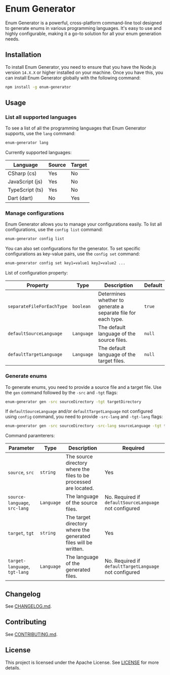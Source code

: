 # Enum Generator

Enum Generator is a powerful, cross-platform command-line tool designed to generate enums in various programming languages. It's easy to use and highly configurable, making it a go-to solution for all your enum generation needs.

## Installation

To install Enum Generator, you need to ensure that you have the Node.js version `14.X.X` or higher installed on your machine. Once you have this, you can install Enum Generator globally with the following command:

```sh
npm install -g enum-generator
```

## Usage

### List all supported languages

To see a list of all the programming languages that Enum Generator supports, use the `lang` command:

```sh
enum-generator lang
```

Currently supported languages:

| Language        | Source | Target |
| --------------- | ------ | ------ |
| CSharp (cs)     | Yes    | No     |
| JavaScript (js) | Yes    | No     |
| TypeScript (ts) | Yes    | No     |
| Dart (dart)     | No     | Yes    |

### Manage configurations

Enum Generator allows you to manage your configurations easily. To list all configurations, use the `config list` command:

```sh
enum-generator config list
```

You can also set configurations for the generator. To set specific configurations as key-value pairs, use the `config set` command:

```sh
enum-generator config set key1=value1 key2=value2 ...
```

List of configuration property:

| Property                  | Type       | Description                                                   | Default |
| ------------------------- | ---------- | ------------------------------------------------------------- | ------- |
| `separateFileForEachType` | `boolean`  | Determines whether to generate a separate file for each type. | `true`  |
| `defaultSourceLanguage`   | `Language` | The default language of the source files.                     | `null`  |
| `defaultTargetLanguage`   | `Language` | The default language of the target files.                     | `null`  |

### Generate enums

To generate enums, you need to provide a source file and a target file. Use the `gen` command followed by the `-src` and `-tgt` flags:

```sh
enum-generator gen -src sourceDirectory -tgt targetDirectory
```

If `defaultSourceLanguage` and/or `defaultTargetLanguage` not configured using `config` command, you need to provide `-src-lang` and `-tgt-lang` flags:

```sh
enum-generator gen -src sourceDirectory -src-lang sourceLanguage -tgt targetDirectory -tgt-lang targetLanguage
```

Command paramterers:

| Parameter                     | Type       | Description                                                       | Required                                               |
| ----------------------------- | ---------- | ----------------------------------------------------------------- | ------------------------------------------------------ |
| `source`, `src`               | `string`   | The source directory where the files to be processed are located. | Yes                                                    |
| `source-language`, `src-lang` | `Language` | The language of the source files.                                 | No. Required if `defaultSourceLanguage` not configured |
| `target`, `tgt`               | `string`   | The target directory where the generated files will be written.   | Yes                                                    |
| `target-language`, `tgt-lang` | `Language` | The language of the generated files.                              | No. Required if `defaultTargetLanguage` not configured |

## Changelog

See [CHANGELOG.md](CHANGELOG.md).

## Contributing

See [CONTRIBUTING.md](CONTRIBUTING.md).

## License

This project is licensed under the Apache License. See [LICENSE](LICENSE) for more details.

